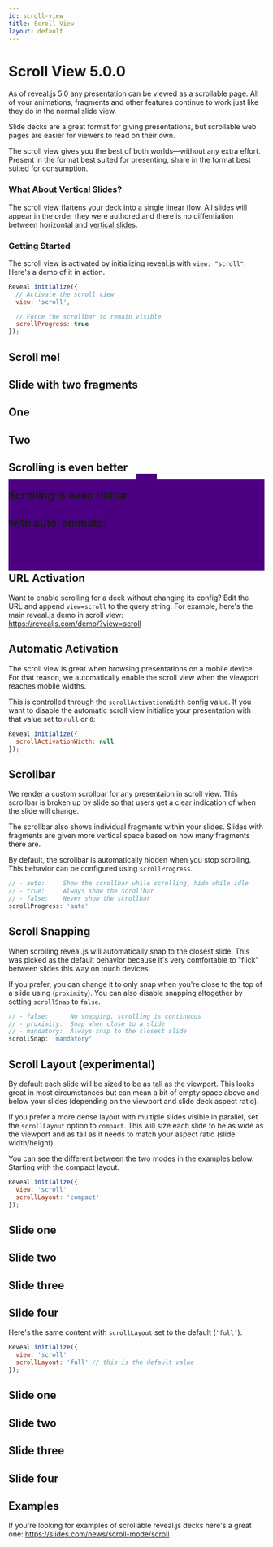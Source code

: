 ```yaml
---
id: scroll-view
title: Scroll View
layout: default
---
```


# Scroll View <span class="r-version-badge new">5.0.0</span>

As of reveal.js 5.0 any presentation can be viewed as a scrollable page. All of your animations, fragments and other features continue to work just like they do in the normal slide view.

Slide decks are a great format for giving presentations, but scrollable web pages are easier for viewers to read on their own.

The scroll view gives you the best of both worlds—without any extra effort. Present in the format best suited for presenting, share in the format best suited for consumption.

### What About Vertical Slides?
The scroll view flattens your deck into a single linear flow. All slides will appear in the order they were authored and there is no diffentiation between horizontal and [vertical slides](/vertical-slides).

### Getting Started

The scroll view is activated by initializing reveal.js with `view: "scroll"`. Here's a demo of it in action.
```js
Reveal.initialize({
  // Activate the scroll view
  view: 'scroll',

  // Force the scrollbar to remain visible
  scrollProgress: true
});
```
<div class="reveal reveal-example" data-config='{"view": "scroll", "scrollProgress": true}'>
  <div class="slides">
    <section>
      <h2>Scroll me!</h2>
    </section>
    <section data-background="indigo">
      <h2>Slide with two fragments</h2>
      <h2 class="fragment fade-left">One</h2>
      <h2 class="fragment fade-left">Two</h2>
    </section>
    <section data-auto-animate>
      <div style="position: relative">
        <h2 style="position: relative; z-index: 1; margin-bottom: 0;">Scrolling is even better</h2>
        <div data-id="box-1" style="position: absolute; top: 100%; left: 50%; width: 40px; height: 40px; background-color: indigo;"></div>
      </div>
    </section>
    <section data-auto-animate>
      <div style="position: relative">
        <h2 style="position: relative; z-index: 1; margin-bottom: 0;">Scrolling is even better</h2>
        <h2 style="position: relative; z-index: 1; margin-bottom: 0;">with auto-animate!</h2>
        <div data-id="box-1" style="position: absolute; top: -20px; left: 0; width: 100%; height: 180px; background-color: indigo;"></div>
      </div>
    </section>
    <section><h2>The end</h2></section>
  </div>
</div>

## URL Activation
Want to enable scrolling for a deck without changing its config? Edit the URL and append `view=scroll` to the query string. For example, here's the main reveal.js demo in scroll view:  
<https://revealjs.com/demo/?view=scroll>

## Automatic Activation

The scroll view is great when browsing presentations on a mobile device. For that reason, we automatically enable the scroll view when the viewport reaches mobile widths.

This is controlled through the `scrollActivationWidth` config value. If you want to disable the automatic scroll view initialize your presentation with that value set to `null` or `0`:
```js
Reveal.initialize({
  scrollActivationWidth: null
});
```

## Scrollbar

We render a custom scrollbar for any presentaion in scroll view. This scrollbar is broken up by slide so that users get a clear indication of when the slide will change.

The scrollbar also shows individual fragments within your slides. Slides with fragments are given more vertical space based on how many fragments there are.

By default, the scrollbar is automatically hidden when you stop scrolling. This behavior can be configured using `scrollProgress`.

```js
// - auto:     Show the scrollbar while scrolling, hide while idle
// - true:     Always show the scrollbar
// - false:    Never show the scrollbar
scrollProgress: 'auto'
```

## Scroll Snapping

When scrolling reveal.js will automatically snap to the closest slide. This was picked as the default behavior because it's very comfortable to "flick" between slides this way on touch devices.

If you prefer, you can change it to only snap when you're close to the top of a slide using (`proximity`). You can also disable snapping altogether by setting `scrollSnap` to `false`.


```js
// - false:      No snapping, scrolling is continuous
// - proximity:  Snap when close to a slide
// - mandatory:  Always snap to the closest slide
scrollSnap: 'mandatory'
```


## Scroll Layout (experimental)

By default each slide will be sized to be as tall as the viewport. This looks great in most circumstances but can mean a bit of empty space above and below your slides (depending on the viewport and slide deck aspect ratio).

If you prefer a more dense layout with multiple slides visible in parallel, set the `scrollLayout` option to `compact`. This will size each slide to be as wide as the viewport and as tall as it needs to match your aspect ratio (slide width/height).

You can see the different between the two modes in the examples below. Starting with the compact layout.

```js
Reveal.initialize({
  view: 'scroll'
  scrollLayout: 'compact'
});
```
<div class="reveal reveal-example" data-config='{"view": "scroll", "width": 1000, "height": 300, "scrollLayout": "compact"}'>
  <div class="slides">
    <section>
      <h2>Slide one</h2>
    </section>
    <section data-background="indigo">
      <h2>Slide two</h2>
    </section>
    <section data-background="salmon">
      <h2>Slide three</h2>
    </section>
    <section data-background="indigo">
      <h2>Slide four</h2>
    </section>
  </div>
</div>

Here's the same content with `scrollLayout` set to the default (`'full'`).

```js
Reveal.initialize({
  view: 'scroll'
  scrollLayout: 'full' // this is the default value
});
```
<div class="reveal reveal-example" data-config='{"view": "scroll", "width": 1000, "height": 300, "scrollLayout": "full"}'>
  <div class="slides">
    <section>
      <h2>Slide one</h2>
    </section>
    <section data-background="indigo">
      <h2>Slide two</h2>
    </section>
    <section data-background="salmon">
      <h2>Slide three</h2>
    </section>
    <section data-background="indigo">
      <h2>Slide four</h2>
    </section>
  </div>
</div>

## Examples

If you're looking for examples of scrollable reveal.js decks here's a great one: https://slides.com/news/scroll-mode/scroll
